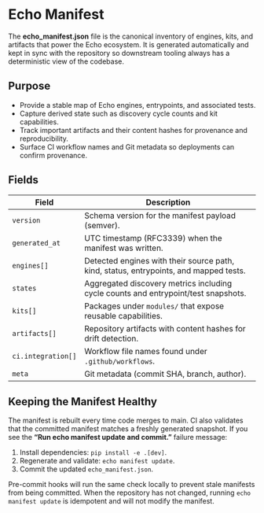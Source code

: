 # Echo Manifest

The **echo_manifest.json** file is the canonical inventory of engines, kits, and
artifacts that power the Echo ecosystem. It is generated automatically and kept
in sync with the repository so downstream tooling always has a deterministic
view of the codebase.

## Purpose

* Provide a stable map of Echo engines, entrypoints, and associated tests.
* Capture derived state such as discovery cycle counts and kit capabilities.
* Track important artifacts and their content hashes for provenance and
  reproducibility.
* Surface CI workflow names and Git metadata so deployments can confirm
  provenance.

## Fields

| Field | Description |
| ----- | ----------- |
| `version` | Schema version for the manifest payload (semver). |
| `generated_at` | UTC timestamp (RFC3339) when the manifest was written. |
| `engines[]` | Detected engines with their source path, kind, status, entrypoints, and mapped tests. |
| `states` | Aggregated discovery metrics including cycle counts and entrypoint/test snapshots. |
| `kits[]` | Packages under `modules/` that expose reusable capabilities. |
| `artifacts[]` | Repository artifacts with content hashes for drift detection. |
| `ci.integration[]` | Workflow file names found under `.github/workflows`. |
| `meta` | Git metadata (commit SHA, branch, author). |

## Keeping the Manifest Healthy

The manifest is rebuilt every time code merges to main. CI also validates that
the committed manifest matches a freshly generated snapshot. If you see the
**“Run echo manifest update and commit.”** failure message:

1. Install dependencies: `pip install -e .[dev]`.
2. Regenerate and validate: `echo manifest update`.
3. Commit the updated `echo_manifest.json`.

Pre-commit hooks will run the same check locally to prevent stale manifests from
being committed. When the repository has not changed, running `echo manifest
update` is idempotent and will not modify the manifest.

